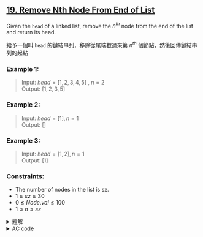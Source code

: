 ## [19. Remove Nth Node From End of List](https://leetcode.com/problems/remove-nth-node-from-end-of-list/)  

Given the `head` of a linked list, remove the $n^{th}$ node from the end of the list and return its head.  

給予一個叫 `head` 的鏈結串列，移除從尾端數過來第 $n^{th}$ 個節點，然後回傳鏈結串列的起點  

### Example 1:  

> Input: $head = [1,2,3,4,5]$ , $n = 2$  
> Output: $[1,2,3,5]$  

### Example 2:  

> Input: $head = [1], n = 1$  
> Output: $[]$  

### Example 3:  

> Input: $head = [1,2], n = 1$  
> Output: $[1]$  


### Constraints:  

* The number of nodes in the list is sz.  
* $1 \leq sz \leq 30$  
* $0 \leq Node.val \leq 100$  
* $1 \leq n \leq sz$  

<details>

<summary>題解</summary>

最開始的想法就是先用迴圈搜索整個鏈結串列的大小  
然後再從頭搜索一次  
直到查到倒數第 $n^{th}$ 個節點並跳過就可以了  

```cpp
class Solution {
public:
    ListNode* removeNthFromEnd(ListNode* head, int n) {
        ListNode* temp=head;
        int siz=0;
        for(;temp;siz++){
            temp=temp->next;
        }
        n=siz-n;
        temp=head;
        if(n==0){
            return head->next;
        }
        for(int i=0;i<n-1;i++){
            temp=temp->next;
        }
        if(temp->next){
            temp->next=temp->next->next;
        }
        return head;
    }
};
```

<img width="668" alt="leet0019_0" src="https://github.com/user-attachments/assets/a8503790-f8c5-4fce-8880-d32b0521e983">  

* 空間複雜度： $O(1)$  
* 時間複雜度： $O(n)$  

然而雖然這樣子的時間複雜度是 $O(n)$  
但他其實是需要將鏈結串列從頭到尾搜索兩次  

那如果使用兩個指針  
一個快指針、一個慢指針  
先讓快指針跑 `n` 步  
接下來兩個指針同時向後移動  
直到快指針移動到尾端  
這樣慢指針的位置就倒數第 $n^{th}$ 個  

```cpp
class Solution {
public:
    ListNode* removeNthFromEnd(ListNode* head, int n) {
        ListNode* dummy=new ListNode(0);
        dummy->next=head;
        ListNode* temp1=dummy;
        ListNode* temp2=dummy;
        for(int i=0;i<=n;i++){
            temp2=temp2->next;
        }
        while(temp2){
            temp2=temp2->next;
            temp1=temp1->next;
        }
        temp1->next=temp1->next->next;
        ListNode* newHead=dummy->next;
        delete dummy;
        return newHead;
    }
};
```

<img width="669" alt="leet0019_1" src="https://github.com/user-attachments/assets/8ca9a3dd-e272-4111-8a0b-a242a0e29dda">  

* 空間複雜度： $O(1)$  
* 時間複雜度： $O(n)$  

</details>

<details>

<summary>AC code</summary>

```cpp
class Solution {
public:
    ListNode* removeNthFromEnd(ListNode* head, int n) {
        ListNode* dummy=new ListNode(0);
        dummy->next=head;
        ListNode* temp1=dummy;
        ListNode* temp2=dummy;
        for(int i=0;i<=n;i++){
            temp2=temp2->next;
        }
        while(temp2){
            temp2=temp2->next;
            temp1=temp1->next;
        }
        temp1->next=temp1->next->next;
        ListNode* newHead=dummy->next;
        delete dummy;
        return newHead;
    }
};
```

</details>
